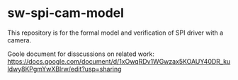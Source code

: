 # sw-spi-cam-model

This repository is for the formal model and verification of SPI driver with a camera.

Goole document for disscussions on related work: https://docs.google.com/document/d/1xOwqRDv1WGwzax5KOAUY40DR_kuldwy8KPgmYwXBlrw/edit?usp=sharing
